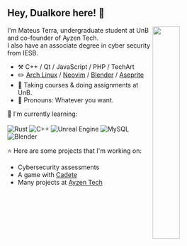 ## Hey, Dualkore here! :wave:

<img align="right" width="35%" src="https://media.tenor.com/r2Pj8b9ZLvAAAAAC/dramaturgy-eve.gif">

I'm Mateus Terra, undergraduate student at UnB and co-founder of Ayzen Tech.  
I also have an associate degree in cyber security from IESB.

-   :hammer_and_pick: C++ / Qt / JavaScript / PHP / TechArt  
-   :pencil2: [Arch Linux](https://wiki.archlinux.org/title/Arch_Linux) / [Neovim](https://neovim.io/) / [Blender](https://www.blender.org/) / [Aseprite](https://github.com/aseprite/aseprite)
-   :seedling: Taking courses & doing assignments at UnB.
-   :man: Pronouns: Whatever you want.

:page_with_curl: I'm currently learning:
<br><br>
![Rust](https://img.shields.io/badge/rust-%23000000.svg?style=for-the-badge&logo=rust&logoColor=white)
![C++](https://img.shields.io/badge/c++-%2300599C.svg?style=for-the-badge&logo=c%2B%2B&logoColor=white)
![Unreal Engine](https://img.shields.io/badge/unrealengine-%23313131.svg?style=for-the-badge&logo=unrealengine&logoColor=white)
![MySQL](https://img.shields.io/badge/mysql-%2300f.svg?style=for-the-badge&logo=mysql&logoColor=white)
![Blender](https://img.shields.io/badge/blender-%23F5792A.svg?style=for-the-badge&logo=blender&logoColor=white)

:star: Here are some projects that I'm working on:
- Cybersecurity assessments
- A game with [Cadete](https://www.instagram.com/pixelcadete/)
- Many projects at [Ayzen Tech](https://www.ayzen.com.br/)

